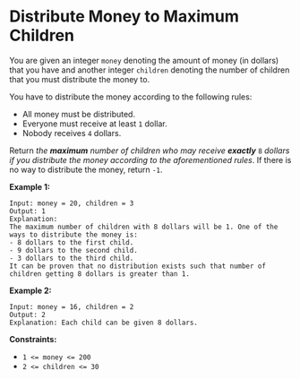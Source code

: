 # Distribute Money to Maximum Children

You are given an integer `money` denoting the amount of money (in dollars) that you have and another integer `children` denoting the number of children that you must distribute the money to.

You have to distribute the money according to the following rules:

- All money must be distributed.
- Everyone must receive at least `1` dollar.
- Nobody receives `4` dollars.

Return *the **maximum** number of children who may receive **exactly*** `8` *dollars if you distribute the money according to the aforementioned rules*. If there is no way to distribute the money, return `-1`.

**Example 1:**

```
Input: money = 20, children = 3
Output: 1
Explanation: 
The maximum number of children with 8 dollars will be 1. One of the ways to distribute the money is:
- 8 dollars to the first child.
- 9 dollars to the second child. 
- 3 dollars to the third child.
It can be proven that no distribution exists such that number of children getting 8 dollars is greater than 1.
```

**Example 2:**

```
Input: money = 16, children = 2
Output: 2
Explanation: Each child can be given 8 dollars.
```

**Constraints:**

- `1 <= money <= 200`
- `2 <= children <= 30`